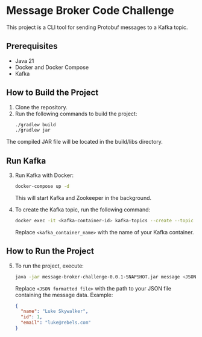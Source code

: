 # Message Broker Code Challenge

This project is a CLI tool for sending Protobuf messages to a Kafka topic.

## Prerequisites

- Java 21
- Docker and Docker Compose
- Kafka

## How to Build the Project

1. Clone the repository.
2. Run the following commands to build the project:
   ```bash
   ./gradlew build
   ./gradlew jar

The compiled JAR file will be located in the build/libs directory.

## Run Kafka

3. Run Kafka with Docker:

    ```bash
    docker-compose up -d
    ```
    
    This will start Kafka and Zookeeper in the background.

4. To create the Kafka topic, run the following command:

   ```bash
   docker exec -it <kafka-container-id> kafka-topics --create --topic person-topic --bootstrap-server localhost:9092
   ```

   Replace `<kafka_container_name>` with the name of your Kafka container.

## How to Run the Project

5. To run the project, execute:
   ```bash
   java -jar message-broker-challenge-0.0.1-SNAPSHOT.jar message <JSON formatted file>
   ```
    Replace `<JSON formatted file>` with the path to your JSON file containing the message data. Example:

    ```json
   {
      "name": "Luke Skywalker",
      "id": 1,
      "email": "luke@rebels.com"
   }  
   ```
